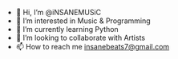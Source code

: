 - 👋 Hi, I’m @iNSANEMUSiC
- 👀 I’m interested in Music & Programming
- 🌱 I’m currently learning Python
- 💞️ I’m looking to collaborate with Artists
- 📫 How to reach me insanebeats7@gmail.com
